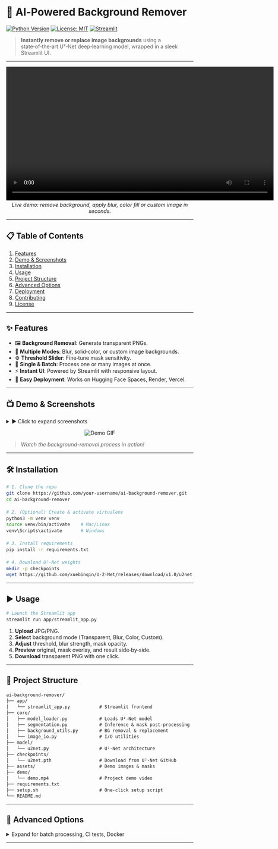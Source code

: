 # 🎨 AI‑Powered Background Remover

[![Python Version](https://img.shields.io/badge/python-3.8%2B-blue)](https://www.python.org/) [![License: MIT](https://img.shields.io/badge/license-MIT-green)](LICENSE) [![Streamlit](https://img.shields.io/badge/streamlit-1.0-orange)](https://streamlit.io/)

> **Instantly remove or replace image backgrounds** using a state‑of‑the‑art U²‑Net deep‑learning model, wrapped in a sleek Streamlit UI.

---

<p align="center">
  <video width="720" controls>
    <source src="demo/demo.mp4" type="video/mp4">
    Your browser does not support embedded videos.  
    <a href="demo/demo.mp4">Download the demo video</a>.
  </video>
  <br>
  <em>Live demo: remove background, apply blur, color fill or custom image in seconds.</em>
</p>

---

## 📋 Table of Contents

1. [Features](#-features)  
2. [Demo & Screenshots](#-demo--screenshots)  
3. [Installation](#-installation)  
4. [Usage](#-usage)  
5. [Project Structure](#-project-structure)  
6. [Advanced Options](#-advanced-options)  
7. [Deployment](#-deployment)  
8. [Contributing](#-contributing)  
9. [License](#-license)  

---

## ✨ Features

- 🖼 **Background Removal**: Generate transparent PNGs.  
- 🎨 **Multiple Modes**: Blur, solid‑color, or custom image backgrounds.  
- ⚙️ **Threshold Slider**: Fine‑tune mask sensitivity.  
- 🔄 **Single & Batch**: Process one or many images at once.  
- ⚡ **Instant UI**: Powered by Streamlit with responsive layout.  
- 🚀 **Easy Deployment**: Works on Hugging Face Spaces, Render, Vercel.  

---

## 📺 Demo & Screenshots

<details>
<summary>▶️ Click to expand screenshots</summary>

| Original | Mask Overlay | Result |
|:--------:|:------------:|:------:|
| <img src="assets/1603475977490-01.jpeg" width="200"/> | <img src="assets/mask overlay.png" width="200"/> | <img src="assets/sample_result.png" width="200"/> |

</details>

<!-- Add your GIF here -->
<p align="center">
  <img src="https://raw.githubusercontent.com/irkky/AI-Powered-Background-Remover/main/assets/demo/Video.gif" width="600" alt="Demo GIF"/>
</p>

> <em>Watch the background-removal process in action!</em>

---

## 🛠 Installation

```bash
# 1. Clone the repo
git clone https://github.com/your-username/ai-background-remover.git
cd ai-background-remover

# 2. (Optional) Create & activate virtualenv
python3 -m venv venv
source venv/bin/activate    # Mac/Linux
venv\Scripts\activate       # Windows

# 3. Install requirements
pip install -r requirements.txt

# 4. Download U²‑Net weights
mkdir -p checkpoints
wget https://github.com/xuebinqin/U-2-Net/releases/download/v1.0/u2net.pth -O checkpoints/u2net.pth
````

---

## ▶️ Usage

```bash
# Launch the Streamlit app
streamlit run app/streamlit_app.py
```

1. **Upload** JPG/PNG.
2. **Select** background mode (Transparent, Blur, Color, Custom).
3. **Adjust** threshold, blur strength, mask opacity.
4. **Preview** original, mask overlay, and result side‑by‑side.
5. **Download** transparent PNG with one click.

---

## 📂 Project Structure

```text
ai-background-remover/
├── app/
│   └── streamlit_app.py           # Streamlit frontend
├── core/
│   ├── model_loader.py            # Loads U²‑Net model
│   ├── segmentation.py            # Inference & mask post‑processing
│   ├── background_utils.py        # BG removal & replacement
│   └── image_io.py                # I/O utilities
├── model/
│   └── u2net.py                   # U²‑Net architecture
├── checkpoints/
│   └── u2net.pth                  # Download from U²-Net GitHub
├── assets/                        # Demo images & masks
├── demo/
│   └── demo.mp4                   # Project demo video
├── requirements.txt
├── setup.sh                       # One‑click setup script
└── README.md
```

---

## 🔧 Advanced Options

<details>
<summary>Expand for batch processing, CI tests, Docker</summary>

```bash
# Batch processing via command line
python tests/test_pipeline.py

# Build Docker container
docker build -t bg-remover .
docker run -p 8501:8501 bg-remover

# CI with pytest
pytest --maxfail=1 --disable-warnings -q
```

</details>

---
